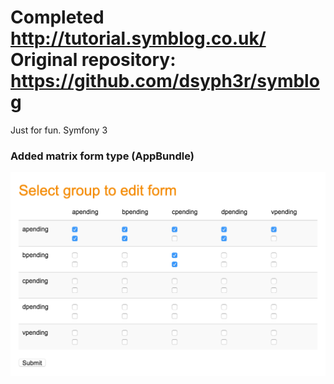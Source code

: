 Completed http://tutorial.symblog.co.uk/
Original repository: https://github.com/dsyph3r/symblog
=======

Just for fun.
Symfony 3

### Added matrix form type (AppBundle)
![alt tag](https://raw.githubusercontent.com/andreyserdjuk/symblog_27/master/src/AppBundle/Resources/public/images/matrix_screenshoot.png)
